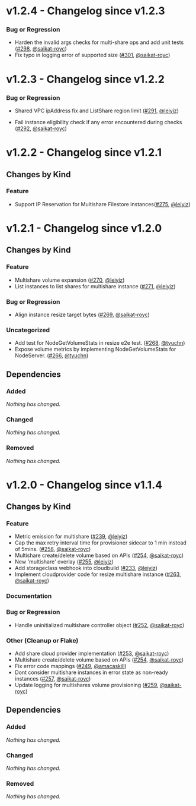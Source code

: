 
# v1.2.4 - Changelog since v1.2.3

### Bug or Regression

- Harden the invalid args checks for multi-share ops and add unit tests ([#298](https://github.com/kubernetes-sigs/gcp-filestore-csi-driver/pull/298), [@saikat-royc](https://github.com/saikat-royc))
- Fix typo in logging error of supported size ([#301](https://github.com/kubernetes-sigs/gcp-filestore-csi-driver/pull/301), [@saikat-royc](https://github.com/saikat-royc))

# v1.2.3 - Changelog since v1.2.2

### Bug or Regression

- Shared VPC ipAddress fix and ListShare region limit ([#291](https://github.com/kubernetes-sigs/gcp-filestore-csi-driver/pull/291), [@leiyiz](https://github.com/leiyiz))

- Fail instance eligibility check if any error encountered during checks ([#292](https://github.com/kubernetes-sigs/gcp-filestore-csi-driver/pull/291), [@saikat-royc](https://github.com/saikat-royc))


# v1.2.2 - Changelog since v1.2.1

## Changes by Kind

### Feature
- Support IP Reservation for Multishare Filestore instances([#275](https://github.com/kubernetes-sigs/gcp-filestore-csi-driver/pull/275), [@leiyiz](https://github.com/leiyiz))


# v1.2.1 - Changelog since v1.2.0


## Changes by Kind

### Feature
- Multishare volume expansion ([#270](https://github.com/kubernetes-sigs/gcp-filestore-csi-driver/pull/270), [@leiyiz](https://github.com/leiyiz))
- List instances to list shares for multishare instance ([#271](https://github.com/kubernetes-sigs/gcp-filestore-csi-driver/pull/271), [@leiyiz](https://github.com/leiyiz))

### Bug or Regression

- Align instance resize target bytes ([#269](https://github.com/kubernetes-sigs/gcp-filestore-csi-driver/pull/269), [@saikat-royc](https://github.com/saikat-royc))

### Uncategorized

- Add test for NodeGetVolumeStats in resize e2e test. ([#268](https://github.com/kubernetes-sigs/gcp-filestore-csi-driver/pull/268), [@tyuchn](https://github.com/tyuchn))
- Expose volume metrics by implementing NodeGetVolumeStats for NodeServer. ([#266](https://github.com/kubernetes-sigs/gcp-filestore-csi-driver/pull/266), [@tyuchn](https://github.com/tyuchn))

## Dependencies

### Added
_Nothing has changed._

### Changed
_Nothing has changed._

### Removed
_Nothing has changed._

# v1.2.0 - Changelog since v1.1.4

## Changes by Kind

### Feature

- Metric emission for multishare ([#239](https://github.com/kubernetes-sigs/gcp-filestore-csi-driver/pull/239), [@leiyiz](https://github.com/leiyiz))
- Cap the max retry interval time for provisioner sidecar to 1 min instead of 5mins. ([#258](https://github.com/kubernetes-sigs/gcp-filestore-csi-driver/pull/258), [@saikat-royc](https://github.com/saikat-royc))
- Multishare create/delete volume based on APIs ([#254](https://github.com/kubernetes-sigs/gcp-filestore-csi-driver/pull/254), [@saikat-royc](https://github.com/saikat-royc))
- New 'multishare' overlay ([#255](https://github.com/kubernetes-sigs/gcp-filestore-csi-driver/pull/255), [@leiyiz](https://github.com/leiyiz))
- Add storageclass webhook into cloudbuild ([#233](https://github.com/kubernetes-sigs/gcp-filestore-csi-driver/pull/233), [@leiyiz](https://github.com/leiyiz))
- Implement cloudprovider code for resize multishare instance ([#263](https://github.com/kubernetes-sigs/gcp-filestore-csi-driver/pull/263), [@saikat-royc](https://github.com/saikat-royc))
### Documentation

### Bug or Regression

- Handle uninitialized multishare controller object ([#252](https://github.com/kubernetes-sigs/gcp-filestore-csi-driver/pull/252), [@saikat-royc](https://github.com/saikat-royc))

### Other (Cleanup or Flake)

- Add share cloud provider implementation ([#253](https://github.com/kubernetes-sigs/gcp-filestore-csi-driver/pull/253), [@saikat-royc](https://github.com/saikat-royc))
- Multishare create/delete volume based on APIs ([#254](https://github.com/kubernetes-sigs/gcp-filestore-csi-driver/pull/254), [@saikat-royc](https://github.com/saikat-royc))
- Fix error code mappings ([#249](https://github.com/kubernetes-sigs/gcp-filestore-csi-driver/pull/249), [@amacaskill](https://github.com/amacaskill))
- Dont consider multishare instances in error state as non-ready instances ([#257](https://github.com/kubernetes-sigs/gcp-filestore-csi-driver/pull/257), [@saikat-royc](https://github.com/saikat-royc))
- Update logging for multishares volume provisioning ([#259](https://github.com/kubernetes-sigs/gcp-filestore-csi-driver/pull/259), [@saikat-royc](https://github.com/saikat-royc))

## Dependencies

### Added
_Nothing has changed._

### Changed
_Nothing has changed._

### Removed
_Nothing has changed._
